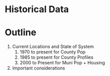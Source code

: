 # Historical Data 

# Outline
1. Current Locations and State of System
	1. 1970 to present for County Pop
	2. 1985 to present for County Profiles
	3. 2000 to Present for Muni Pop + Housing
2. Important considerations